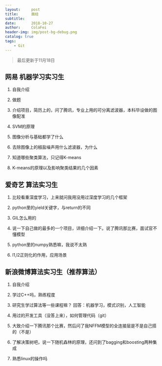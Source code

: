 ```yaml
---
layout:     post
title:      面经
subtitle:   
date:       2018-10-27
author:     ColaFei
header-img: img/post-bg-debug.png
catalog: true
tags:
    - Git
---
```



>最后更新于11月18日

## 网易 机器学习实习生

1. 自我介绍

2. 做题

3. 介绍项目，简历上的，问了腾讯，专业上用的可分离滤波器，本科毕设做的图像配准

4. SVM的原理

5. 图像分析与基础都学了什么

6. 去除图像上的椒盐噪声用什么滤波器，为什么

7. 知道哪些聚类算法，只记得K-means

8. K-means的原理以及影响聚类结果的几个因素

## 爱奇艺 算法实习生

1. 比较看重深度学习，上来就问我用没用过深度学习的几个框架

2. python里的yield关键字，与return的不同

3. GIL怎么用的

4. 说一下自己做的最多的一个项目，详细介绍一下。说了腾讯那比赛，面试官不懂模型

5. python里的numpy熟悉嘛，我说不太熟

6. l1,l2正则化的作用，应用场景

## 新浪微博算法实习生（推荐算法）

1. 自我介绍

2. 学过C++吗，熟练程度

3. 研究生学过算法等一些课程嘛？ 回答：机器学习，模式识别，人工智能

4. 用过的开发工具（没答上来），如何管理代码（git）

5. 大致介绍一下腾讯那个比赛，然后问了我NFFM模型的全连接层是不是自己搭的（不是）

6. 了解决策树吧，说一下随机森林的原理，还问到了bagging和boosting两种集成

7. 熟悉linux的操作吗 








